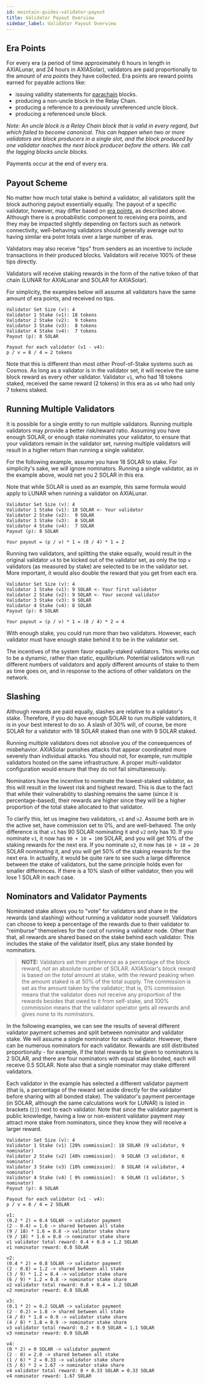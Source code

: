 ```yaml
---
id: maintain-guides-validator-payout
title: Validator Payout Overview
sidebar_label: Validator Payout Overview
---
```


## Era Points

For every era (a period of time approximately 6 hours in length in AXIALunar, and 24 hours in AXIASolar), validators are paid proportionally to the amount of _era points_ they have collected. Era points are reward points earned for payable actions like:

- issuing validity statements for [parachain](learn-parachains) blocks.
- producing a non-uncle block in the Relay Chain.
- producing a reference to a previously unreferenced uncle block.
- producing a referenced uncle block.

_Note: An uncle block is a Relay Chain block that is valid in every regard, but which failed to become canonical. This can happen when two or more validators are block producers in a single slot, and the block produced by one validator reaches the next block producer before the others. We call the lagging blocks uncle blocks._

Payments occur at the end of every era.

## Payout Scheme

No matter how much total stake is behind a validator, all validators split the block authoring payout essentially equally. The payout of a specific validator, however, may differ based on [era points](#era-points), as described above. Although there is a probabilistic component to receiving era points, and they may be impacted slightly depending on factors such as network connectivity, well-behaving validators should generally average out to having similar era point totals over a large number of eras.

Validators may also receive "tips" from senders as an incentive to include transactions in their produced blocks. Validators will receive 100% of these tips directly.

Validators will receive staking rewards in the form of the native token of that chain (LUNAR for AXIALunar and SOLAR for AXIASolar).

For simplicity, the examples below will assume all validators have the same amount of era points, and received no tips.

```
Validator Set Size (v): 4
Validator 1 Stake (v1): 18 tokens
Validator 2 Stake (v2):  9 tokens
Validator 3 Stake (v3):  8 tokens
Validator 4 Stake (v4):  7 tokens
Payout (p): 8 SOLAR

Payout for each validator (v1 - v4):
p / v = 8 / 4 = 2 tokens
```

Note that this is different than most other Proof-of-Stake systems such as Cosmos. As long as a validator is in the validator set, it will receive the same block reward as every other validator. Validator `v1`, who had 18 tokens staked, received the same reward (2 tokens) in this era as `v4` who had only 7 tokens staked.

## Running Multiple Validators

It is possible for a single entity to run multiple validators. Running multiple validators may provide a better risk/reward ratio. Assuming you have enough SOLAR, or enough stake nominates your validator, to ensure that your validators remain in the validator set, running multiple validators will result in a higher return than running a single validator.

For the following example, assume you have 18 SOLAR to stake. For simplicity's sake, we will ignore nominators. Running a single validator, as in the example above, would net you 2 SOLAR in this era.

Note that while SOLAR is used as an example, this same formula would apply to LUNAR when running a validator on AXIALunar.

```
Validator Set Size (v): 4
Validator 1 Stake (v1): 18 SOLAR <- Your validator
Validator 2 Stake (v2):  9 SOLAR
Validator 3 Stake (v3):  8 SOLAR
Validator 4 Stake (v4):  7 SOLAR
Payout (p): 8 SOLAR

Your payout = (p / v) * 1 = (8 / 4) * 1 = 2
```

Running two validators, and splitting the stake equally, would result in the original validator `v4` to be kicked out of the validator set, as only the top `v` validators (as measured by stake) are selected to be in the validator set. More important, it would also double the reward that you get from each era.

```
Validator Set Size (v): 4
Validator 1 Stake (v1): 9 SOLAR <- Your first validator
Validator 2 Stake (v2): 9 SOLAR <- Your second validator
Validator 3 Stake (v3): 9 SOLAR
Validator 4 Stake (v4): 8 SOLAR
Payout (p): 8 SOLAR

Your payout = (p / v) * 1 = (8 / 4) * 2 = 4
```

With enough stake, you could run more than two validators. However, each validator must have enough stake behind it to be in the validator set.

The incentives of the system favor equally-staked validators. This works out to be a dynamic, rather than static, equilibrium. Potential validators will run different numbers of validators and apply different amounts of stake to them as time goes on, and in response to the actions of other validators on the network.

## Slashing

Although rewards are paid equally, slashes are relative to a validator's stake. Therefore, if you do have enough SOLAR to run multiple validators, it is in your best interest to do so. A slash of 30% will, of course, be more SOLAR for a validator with 18 SOLAR staked than one with 9 SOLAR staked.

Running multiple validators does not absolve you of the consequences of misbehavior. AXIASolar punishes attacks that appear coordinated more severely than individual attacks. You should not, for example, run multiple validators hosted on the same infrastructure. A proper multi-validator configuration would ensure that they do not fail simultaneously.

Nominators have the incentive to nominate the lowest-staked validator, as this will result in the lowest risk and highest reward. This is due to the fact that while their vulnerability to slashing remains the same (since it is percentage-based), their rewards are higher since they will be a higher proportion of the total stake allocated to that validator.

To clarify this, let us imagine two validators, `v1` and `v2`. Assume both are in the active set, have commission set to 0%, and are well-behaved. The only difference is that `v1` has 90 SOLAR nominating it and `v2` only has 10. If you nominate `v1`, it now has `90 + 10 = 100` SOLAR, and you will get 10% of the staking rewards for the next era. If you nominate `v2`, it now has `10 + 10 = 20` SOLAR nominating it, and you will get 50% of the staking rewards for the next era. In actuality, it would be quite rare to see such a large difference between the stake of validators, but the same principle holds even for smaller differences. If there is a 10% slash of either validator, then you will lose 1 SOLAR in each case.

## Nominators and Validator Payments

Nominated stake allows you to "vote" for validators and share in the rewards (and slashing) without running a validator node yourself. Validators can choose to keep a percentage of the rewards due to their validator to "reimburse" themselves for the cost of running a validator node. Other than that, all rewards are shared based on the stake behind each validator. This includes the stake of the validator itself, plus any stake bonded by nominators.

> **NOTE:** Validators set their preference as a percentage of the block reward, _not_ an absolute number of SOLAR. AXIASolar's block reward is based on the _total_ amount at stake, with the reward peaking when the amount staked is at 50% of the total supply. The commission is set as the amount taken by the validator; that is, 0% commission means that the validator does not receive any proportion of the rewards besides that owed to it from self-stake, and 100% commission means that the validator operator gets all rewards and gives none to its nominators.

In the following examples, we can see the results of several different validator payment schemes and split between nominator and validator stake. We will assume a single nominator for each validator. However, there can be numerous nominators for each validator. Rewards are still distributed proportionally - for example, if the total rewards to be given to nominators is 2 SOLAR, and there are four nominators with equal stake bonded, each will receive 0.5 SOLAR. Note also that a single nominator may stake different validators.

Each validator in the example has selected a different validator payment (that is, a percentage of the reward set aside directly for the validator before sharing with all bonded stake). The validator's payment percentage (in SOLAR, although the same calculations work for LUNAR) is listed in brackets (`[]`) next to each validator. Note that since the validator payment is public knowledge, having a low or non-existent validator payment may attract more stake from nominators, since they know they will receive a larger reward.

```
Validator Set Size (v): 4
Validator 1 Stake (v1) [20% commission]: 18 SOLAR (9 validator, 9 nominator)
Validator 2 Stake (v2) [40% commission]:  9 SOLAR (3 validator, 6 nominator)
Validator 3 Stake (v3) [10% commission]:  8 SOLAR (4 validator, 4 nominator)
Validator 4 Stake (v4) [ 0% commission]:  6 SOLAR (1 validator, 5 nominator)
Payout (p): 8 SOLAR

Payout for each validator (v1 - v4):
p / v = 8 / 4 = 2 SOLAR

v1:
(0.2 * 2) = 0.4 SOLAR -> validator payment
(2 - 0.4) = 1.6 -> shared between all stake
(9 / 18) * 1.6 = 0.8 -> validator stake share
(9 / 18) * 1.6 = 0.8 -> nominator stake share
v1 validator total reward: 0.4 + 0.8 = 1.2 SOLAR
v1 nominator reward: 0.8 SOLAR

v2:
(0.4 * 2) = 0.8 SOLAR -> validator payment
(2 - 0.8) = 1.2 -> shared between all stake
(3 / 9) * 1.2 = 0.4 -> validator stake share
(6 / 9) * 1.2 = 0.8 -> nominator stake share
v2 validator total reward: 0.8 + 0.4 = 1.2 SOLAR
v2 nominator reward: 0.8 SOLAR

v3:
(0.1 * 2) = 0.2 SOLAR -> validator payment
(2 - 0.2) = 1.8 -> shared between all stake
(4 / 8) * 1.8 = 0.9 -> validator stake share
(4 / 8) * 1.8 = 0.9 -> nominator stake share
v3 validator total reward: 0.2 + 0.9 SOLAR = 1.1 SOLAR
v3 nominator reward: 0.9 SOLAR

v4:
(0 * 2) = 0 SOLAR -> validator payment
(2 - 0) = 2.0 -> shared between all stake
(1 / 6) * 2 = 0.33 -> validator stake share
(5 / 6) * 2 = 1.67 -> nominator stake share
v4 validator total reward: 0 + 0.33 SOLAR = 0.33 SOLAR
v4 nominator reward: 1.67 SOLAR
```
